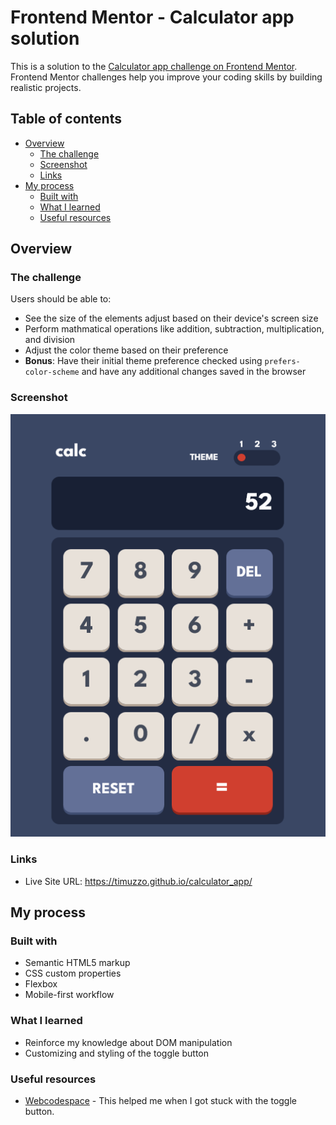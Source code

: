 # Frontend Mentor - Calculator app solution

This is a solution to the [Calculator app challenge on Frontend Mentor](https://www.frontendmentor.io/challenges/calculator-app-9lteq5N29). Frontend Mentor challenges help you improve your coding skills by building realistic projects.

## Table of contents

- [Overview](#overview)
  - [The challenge](#the-challenge)
  - [Screenshot](#screenshot)
  - [Links](#links)
- [My process](#my-process)
  - [Built with](#built-with)
  - [What I learned](#what-i-learned)
  - [Useful resources](#useful-resources)

## Overview

### The challenge

Users should be able to:

- See the size of the elements adjust based on their device's screen size
- Perform mathmatical operations like addition, subtraction, multiplication, and division
- Adjust the color theme based on their preference
- **Bonus**: Have their initial theme preference checked using `prefers-color-scheme` and have any additional changes saved in the browser

### Screenshot

![](./design/screenshot.png)

### Links

- Live Site URL: https://timuzzo.github.io/calculator_app/

## My process

### Built with

- Semantic HTML5 markup
- CSS custom properties
- Flexbox
- Mobile-first workflow

### What I learned

- Reinforce my knowledge about DOM manipulation
- Customizing and styling of the toggle button

### Useful resources

- [Webcodespace](https://webcodespace.com/how-to-create-a-three-state-toggle-switch-using-html-css-and-javascript/) - This helped me when I got stuck with the toggle button.

